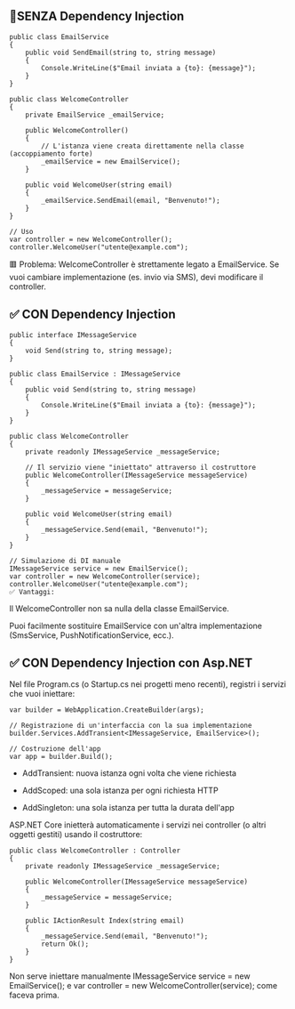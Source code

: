 ## 🚫SENZA Dependency Injection

    public class EmailService
    {
        public void SendEmail(string to, string message)
        {
            Console.WriteLine($"Email inviata a {to}: {message}");
        }
    }

    public class WelcomeController
    {
        private EmailService _emailService;

        public WelcomeController()
        {
            // L'istanza viene creata direttamente nella classe (accoppiamento forte)
            _emailService = new EmailService();
        }

        public void WelcomeUser(string email)
        {
            _emailService.SendEmail(email, "Benvenuto!");
        }
    }

    // Uso
    var controller = new WelcomeController();
    controller.WelcomeUser("utente@example.com");


🟥 Problema: WelcomeController è strettamente legato a EmailService. Se vuoi cambiare implementazione (es. invio via SMS), devi modificare il controller.

## ✅ CON Dependency Injection

    public interface IMessageService
    {
        void Send(string to, string message);
    }

    public class EmailService : IMessageService
    {
        public void Send(string to, string message)
        {
            Console.WriteLine($"Email inviata a {to}: {message}");
        }
    }

    public class WelcomeController
    {
        private readonly IMessageService _messageService;

        // Il servizio viene "iniettato" attraverso il costruttore
        public WelcomeController(IMessageService messageService)
        {
            _messageService = messageService;
        }

        public void WelcomeUser(string email)
        {
            _messageService.Send(email, "Benvenuto!");
        }
    }

    // Simulazione di DI manuale
    IMessageService service = new EmailService();
    var controller = new WelcomeController(service);
    controller.WelcomeUser("utente@example.com");
    ✅ Vantaggi:

Il WelcomeController non sa nulla della classe EmailService.

Puoi facilmente sostituire EmailService con un'altra implementazione (SmsService, PushNotificationService, ecc.).


## ✅ CON Dependency Injection con Asp.NET
Nel file Program.cs (o Startup.cs nei progetti meno recenti), registri i servizi che vuoi iniettare:


    var builder = WebApplication.CreateBuilder(args);

    // Registrazione di un'interfaccia con la sua implementazione
    builder.Services.AddTransient<IMessageService, EmailService>();

    // Costruzione dell'app
    var app = builder.Build();

- AddTransient: nuova istanza ogni volta che viene richiesta

- AddScoped: una sola istanza per ogni richiesta HTTP

- AddSingleton: una sola istanza per tutta la durata dell'app

ASP.NET Core inietterà automaticamente i servizi nei controller (o altri oggetti gestiti) usando il costruttore:


    public class WelcomeController : Controller
    {
        private readonly IMessageService _messageService;

        public WelcomeController(IMessageService messageService)
        {
            _messageService = messageService;
        }

        public IActionResult Index(string email)
        {
            _messageService.Send(email, "Benvenuto!");
            return Ok();
        }
    }

Non serve iniettare manualmente IMessageService service = new EmailService(); e var controller = new WelcomeController(service); come faceva prima.